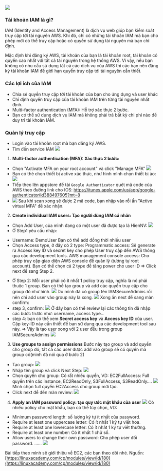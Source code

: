 ![](https://images.viblo.asia/a05a345a-0e30-41b2-8403-9e67dc42d69b.png)
### Tài khoản IAM là gì?
IAM (Identity and Access Management) là dịch vụ web giúp bạn kiểm soát truy cập tới tài nguyên AWS. Khi đó, chỉ có những tài khoản IAM mà bạn cho phép mới có thể truy cập hoặc có quyền sử dụng tài nguyên mà bạn chỉ định.

Mặc định khi đăng ký AWS, tài khoản của bạn là tài khoản root, tài khoản có quyền cao nhất với tất cả tài nguyên trong hệ thống AWS. Vì vậy, nếu bạn không có nhu cầu sử dụng tất cả các dịch vụ của AWS thì các bạn nên đăng ký tài khoản IAM để giới hạn quyền truy cập tới tài nguyên cần thiết.

### Các lợi ích của IAM
* Chia sẻ quyền truy cập tới tài khoản của bạn cho ứng dụng và user khác
* Chỉ định quyền truy cập của tài khoản IAM trên từng tài nguyên nhất định.
* Multi-factor authentication (MFA): Hỗ trợ xác thực 2 bước.
* Bạn có thể sử dụng dịch vụ IAM mà không phải trả bất kỳ chi phí nào để duy trì tài khoản IAM.
### Quản lý truy cập
* Login vào tài khoản root mà bạn đăng ký AWS.
* Tìm đến service IAM
![](https://images.viblo.asia/bbabad9d-6844-401d-b91b-6479d4ca5ab9.png)

1. **Multi-factor authentication (MFA): Xác thực 2 bước:**
* Chọn "Activate MFA on your root account" và click "Manage MFA"
![](https://images.viblo.asia/e0387975-470d-447c-97da-1cf1ab74ab28.png)
* Bạn có thẻ chọn thiết bị active xác thực, như hình mình chọn thiết bị ảo:
![](https://images.viblo.asia/1c388ebf-e5e4-4140-86ae-9a4e13ec006e.png)
* Tiếp theo lên appstore để tải `Google Authenticator` quét mã code của AWS theo đường link cho IOS: https://itunes.apple.com/us/app/google-authenticator/id388497605?mt=8
* ![](https://images.viblo.asia/4a73793a-7a72-4f5b-92df-95a50646f513.png)
Sau khi scan xong sẽ được 2 mã code, bạn nhập vào rồi ấn "Active virtual MFA" để xác nhận.
2. **Create individual IAM users: Tạo người dùng IAM cá nhân**
* Chọn Add User, của mình đang có một user đã được tạo là HienNV:
![](https://images.viblo.asia/10215583-3c44-42f3-b134-70717e03cc9d.png)
* Ở Step1 yêu cầu nhập:
 - Username: DemoUser
  Bạn có thể add đồng thời nhiều user
 - Chọn Access type, ở đây có 2 type: 
  Programmatic access: Sẽ generate ra Access key ID và secret key cho phép User truy cập đến AWS thông qua các development tools.
  AWS management console access: Cho phép truy cập giao diện AWS console để quản lý (tương tự root account).
  Bạn có thể chọn cả 2 type để tăng power cho user :D
  => Click next để sang Step 2.
* Ở Step 2:
Mỗi user phải có ít nhất 1 policy truy cập, nghĩa là nó phải thuộc 1 group. Bạn có thể tạo group và add các quyền truy cập cho group đó như hình. 
![](https://images.viblo.asia/2383f1ec-ff00-44fc-b7b1-c7c028cdc1a4.png)
Do mình đã có group tên IAMSecureAdmins rồi nên chỉ add user vào group này là xong.
![](https://images.viblo.asia/c8fa7756-74e3-49a5-a2bd-e6bb16aac82e.png)
Xong ấn next để sang màn confirm:
* step 3, confirm:
![](https://images.viblo.asia/a6c127b5-d7fd-4af5-8dd9-ade8c8505b29.png)
Ở đây bạn có thể review lại các thông tin đã nhập các bước trước như: username, access type...
* step 4: bạn có thể xem **Secret access key** và **Access key ID** của user. Cặp key-ID này cần thiết để bạn sử dụng qua các development tool sau này.
=> Vậy là tạo user xong với 2 user đều trong group IAMSecureAdmins
![](https://images.viblo.asia/ae3a0189-fc21-4957-83d8-3a58207cd97e.png)

3. **Use groups to assign permissions**
 Bước này tạo group và add quyền cho group đó, tất cả các user được add vào group sẽ có quyền mà group có(mình đã nói qua ở bước 2)
*  Tạo group:
   ![](https://images.viblo.asia/1d6640d8-7d45-4824-9a76-fe919f59031f.png)
* Nhập tên group và click Next Step:
![](https://images.viblo.asia/0cd201ce-8ea3-433f-affd-ebad122cccdb.png)
* Chọn quyền cho group:
 Có rất nhiều quyền,
 VD: EC2FullAccess: Full quyền trên các instance, EC2ReadOnly, S3FullAccess, S3ReadOnly....
 ![](https://images.viblo.asia/afeb9011-910e-4410-8e91-120e398362c7.png)
 Mình chọn full quyền EC2Access cho group mới tạo.
* Click next để đến màn review:
 ![](https://images.viblo.asia/f52fdea7-5135-4129-aaee-2f1c2ec53261.png)
 
4. **Apply an IAM password policy: tạo quy ước mật khẩu của user**
![](https://images.viblo.asia/ea5b5e3d-9d80-4e9a-971a-cc53a5b19a97.png)
Có nhiều policy cho mật khẩu, bạn có thể tùy chọn, VD:
- Minimum password length: số lượng ký tự ít nhất của password.
- Require at least one uppercase letter: Có ít nhất 1 ký tự viết hoa.
- Require at least one lowercase letter: Có ít nhất 1 ký tự viết thường.
- Require at least one number: Có ít nhất 1 chữ số.
- Allow users to change their own password: Cho phép user đổi password.
......
![](https://images.viblo.asia/7f8c1e5d-6ccd-4adb-97f6-f4c81cc175c7.png)

Bài tiếp theo mình sẽ giới thiệu về EC2, các bạn theo dõi nhé.
Nguồn: [https://linuxacademy.com/cp/modules/view/id/180](https://linuxacademy.com/cp/modules/view/id/180)